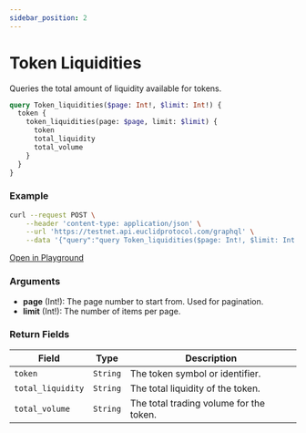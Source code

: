 ```yaml
---
sidebar_position: 2
---
```


# Token Liquidities

Queries the total amount of liquidity available for tokens.

```graphql
query Token_liquidities($page: Int!, $limit: Int!) {
  token {
    token_liquidities(page: $page, limit: $limit) {
      token
      total_liquidity
      total_volume
    }
  }
}
```

### Example

```bash
curl --request POST \
    --header 'content-type: application/json' \
    --url 'https://testnet.api.euclidprotocol.com/graphql' \
    --data '{"query":"query Token_liquidities($page: Int!, $limit: Int!) {\n  token {\n    token_liquidities(page: $page, limit: $limit) {\n      token\n      total_liquidity\n      total_volume\n    }\n  }\n}","variables":{"page":1,"limit":5}}'
```

[Open in Playground](https://testnet.api.euclidprotocol.com/?explorerURLState=N4IgJg9gxgrgtgUwHYBcQC4QEcYIE4CeABACoQDWyA%2BgDYCWOdYdKdCAzgBQAkADgIYBzBOiIBJVAEIANEW704LURJSSAlEWAAdJESIoKyTTr16DlJLQYwmLNlwHDRfIQlkKlcjyg3bdps0MkEwD9CBR%2BGitGZhQCEICDCKiANwgaeAQEogBfELykHJBpEBT%2BPDp%2BACMaDgwQPz0tEEcsjCIARmkQ5u9m0QBWbsKQHKA)

### Arguments

- **page** (Int!): The page number to start from. Used for pagination.
- **limit** (Int!): The number of items per page.

### Return Fields

| **Field**            | **Type**   | **Description**                       |
|------------------|--------|-----------------------------------|
| `token`            | `String` | The token symbol or identifier.   |
| `total_liquidity`  | `String`  | The total liquidity of the token. |
| `total_volume`  | `String`  | The total trading volume for the token.|




